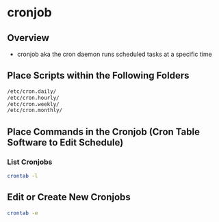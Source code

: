 # cronjob

## Overview

* cronjob aka the cron daemon runs scheduled tasks at a specific time

## Place Scripts within the Following Folders

```bash
/etc/cron.daily/
/etc/cron.hourly/
/etc/cron.weekly/
/etc/cron.monthly/
```

## Place Commands in the Cronjob (Cron Table Software to Edit Schedule)

### **List Cronjobs**

```bash
crontab -l
```

## Edit or Create New Cronjobs

```bash
crontab -e
```
